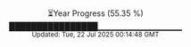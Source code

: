 <p align="center">
⏳Year Progress (55.35 %)<br>
████████████████▁▁▁▁▁▁▁▁▁▁▁▁▁▁ <br>
<sub>Updated: Tue, 22 Jul 2025 00:14:48 GMT</sub>
</p>

